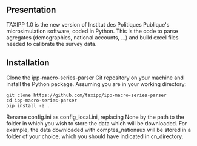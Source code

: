 ## Presentation

TAXIPP 1.0 is the new version of Institut des Politiques Publique's microsimulation software, coded in Python.
This is the code to parse agregates (demographics, national accounts, ...) and build excel files needed to calibrate the survey data.

## Installation

Clone the ipp-macro-series-parser Git repository on your machine and install the Python package.
Assuming you are in your working directory:

```
git clone https://github.com/taxipp/ipp-macro-series-parser
cd ipp-macro-series-parser
pip install -e .
```

Rename config.ini as config_local.ini, replacing None by the path to the folder in which you wish to store the data which will be downloaded.
For example, the data downloaded with comptes_nationaux will be stored in a folder of your choice, which you should have indicated in cn_directory.
